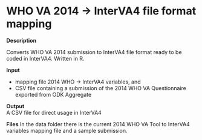 WHO VA 2014 -> InterVA4 file format mapping
===========================================

**Description** 	

Converts WHO VA 2014 submission to InterVA4 file format ready to be coded in InterVA4. Written in R.

**Input**		
- mapping file 2014 WHO  -> InterVA4 variables, and
- CSV file containing a submission of the 2014 WHO VA Questionnaire exported from ODK Aggregate

**Output**		
A CSV file for direct usage in InterVA4

**Files**
In the data folder there is the current 2014 WHO VA Tool to InterVA4 variables mapping file and a sample submission.
